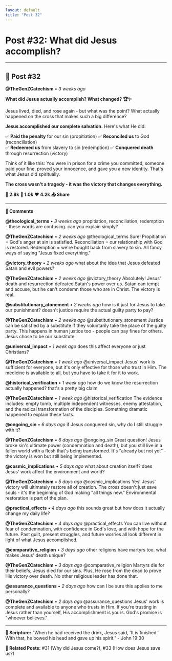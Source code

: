 ```yaml
---
layout: default
title: "Post 32"
---
```

# Post #32: What did Jesus accomplish?

---

## 📱 Post #32

**@TheGenZCatechism** • *3 weeks ago*

**What did Jesus actually accomplish? What changed? 🏆✨**

Jesus lived, died, and rose again - but what was the point? What actually happened on the cross that makes such a big difference?

**Jesus accomplished our complete salvation.** Here's what He did:

✅ **Paid the penalty** for our sin (propitiation)
✅ **Reconciled us** to God (reconciliation)  
✅ **Redeemed us** from slavery to sin (redemption)
✅ **Conquered death** through resurrection (victory)

Think of it like this: You were in prison for a crime you committed, someone paid your fine, proved your innocence, and gave you a new identity. That's what Jesus did spiritually.

**The cross wasn't a tragedy - it was the victory that changes everything.**

**💭 2.8k** **🔄 1.0k** **❤️ 4.2k** **📤 Share**

---

**💬 Comments**

**@theological_terms** • *3 weeks ago*
propitiation, reconciliation, redemption - these words are confusing. can you explain simply?

**@TheGenZCatechism** • *2 weeks ago*
@theological_terms Sure! Propitiation = God's anger at sin is satisfied. Reconciliation = our relationship with God is restored. Redemption = we're bought back from slavery to sin. All fancy ways of saying "Jesus fixed everything."

**@victory_theory** • *2 weeks ago*
what about the idea that Jesus defeated Satan and evil powers?

**@TheGenZCatechism** • *2 weeks ago*
@victory_theory Absolutely! Jesus' death and resurrection defeated Satan's power over us. Satan can tempt and accuse, but he can't condemn those who are in Christ. The victory is real.

**@substitutionary_atonement** • *2 weeks ago*
how is it just for Jesus to take our punishment? doesn't justice require the actual guilty party to pay?

**@TheGenZCatechism** • *2 weeks ago*
@substitutionary_atonement Justice can be satisfied by a substitute if they voluntarily take the place of the guilty party. This happens in human justice too - people can pay fines for others. Jesus chose to be our substitute.

**@universal_impact** • *1 week ago*
does this affect everyone or just Christians?

**@TheGenZCatechism** • *1 week ago*
@universal_impact Jesus' work is sufficient for everyone, but it's only effective for those who trust in Him. The medicine is available to all, but you have to take it for it to work.

**@historical_verification** • *1 week ago*
how do we know the resurrection actually happened? that's a pretty big claim

**@TheGenZCatechism** • *1 week ago*
@historical_verification The evidence includes: empty tomb, multiple independent witnesses, enemy attestation, and the radical transformation of the disciples. Something dramatic happened to explain these facts.

**@ongoing_sin** • *6 days ago*
if Jesus conquered sin, why do I still struggle with it?

**@TheGenZCatechism** • *6 days ago*
@ongoing_sin Great question! Jesus broke sin's ultimate power (condemnation and death), but you still live in a fallen world with a flesh that's being transformed. It's "already but not yet" - the victory is won but still being implemented.

**@cosmic_implications** • *5 days ago*
what about creation itself? does Jesus' work affect the environment and world?

**@TheGenZCatechism** • *5 days ago*
@cosmic_implications Yes! Jesus' victory will ultimately restore all of creation. The cross doesn't just save souls - it's the beginning of God making "all things new." Environmental restoration is part of the plan.

**@practical_effects** • *4 days ago*
this sounds great but how does it actually change my daily life?

**@TheGenZCatechism** • *4 days ago*
@practical_effects You can live without fear of condemnation, with confidence in God's love, and with hope for the future. Past guilt, present struggles, and future worries all look different in light of what Jesus accomplished.

**@comparative_religion** • *3 days ago*
other religions have martyrs too. what makes Jesus' death unique?

**@TheGenZCatechism** • *3 days ago*
@comparative_religion Martyrs die for their beliefs; Jesus died for our sins. Plus, He rose from the dead to prove His victory over death. No other religious leader has done that.

**@assurance_questions** • *2 days ago*
how can I be sure this applies to me personally?

**@TheGenZCatechism** • *2 days ago*
@assurance_questions Jesus' work is complete and available to anyone who trusts in Him. If you're trusting in Jesus rather than yourself, His accomplishment is yours. God's promise is "whoever believes."

---

**📖 Scripture:** "When he had received the drink, Jesus said, 'It is finished.' With that, he bowed his head and gave up his spirit." - John 19:30

**🔗 Related Posts:** #31 (Why did Jesus come?), #33 (How does Jesus save us?) 

